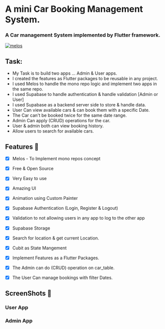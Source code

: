 # A mini Car Booking Management System.
### A Car management System implemented by Flutter framework.

[![melos](https://img.shields.io/badge/maintained%20with-melos-f700ff.svg?style=flat-square)](https://github.com/invertase/melos)

## Task:

* My Task is to build two apps ... Admin & User apps.
* I created the features as Flutter packages to be reusable in any project.
* I used Melos to handle the mono repo logic and implement two apps in the same repo.
* I used Supabase to handle authentication & handle validation [Admin or User]
* I used Supabase as a backend server side to store & handle data.
* User Can view available cars & can book them with a specific Date. 
* The Car can't be booked twice for the same date range.
* Admin Can apply (CRUD) operations for the car.
* User & admin both can view booking history.
* Allow users to search for available cars.


## Features :dart:
* [x] Melos - To Implement mono repos concept
* [x] Free & Open Source
* [x] Very Easy to use
* [x] Amazing UI 
* [x] Animation using Custom Painter 
* [x] Supabase Authentication (Login, Register & Logout) 
* [x] Validation to not allowing users in any app to log to the other app
* [x] Supabase Storage
* [x] Search for location & get current Location.
* [x] Cubit as State Mangement
* [x] Implement Features as a Flutter Packages.
* [x] The Admin can do (CRUD) operation on car_table. 
* [x] The User Can manage bookings with filter Dates. 


## ScreenShots 📸  
### User App

### Admin App





